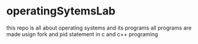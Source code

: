 # operatingSytemsLab
this repo is all about operating systems and its programs
all programs are made usign fork and pid statement in c and c++ programing 
